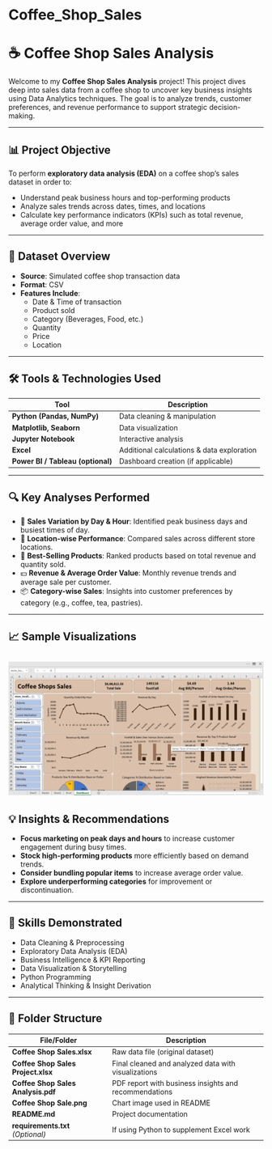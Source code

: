 # Coffee_Shop_Sales
# ☕ Coffee Shop Sales Analysis

Welcome to my **Coffee Shop Sales Analysis** project! This project dives deep into sales data from a coffee shop to uncover key business insights using Data Analytics techniques. The goal is to analyze trends, customer preferences, and revenue performance to support strategic decision-making.

---

## 📊 Project Objective

To perform **exploratory data analysis (EDA)** on a coffee shop’s sales dataset in order to:
- Understand peak business hours and top-performing products
- Analyze sales trends across dates, times, and locations
- Calculate key performance indicators (KPIs) such as total revenue, average order value, and more

---

## 📁 Dataset Overview

- **Source**: Simulated coffee shop transaction data  
- **Format**: CSV  
- **Features Include**:
  - Date & Time of transaction  
  - Product sold  
  - Category (Beverages, Food, etc.)  
  - Quantity  
  - Price  
  - Location

---

## 🛠️ Tools & Technologies Used

| Tool | Description |
|------|-------------|
| **Python (Pandas, NumPy)** | Data cleaning & manipulation |
| **Matplotlib, Seaborn** | Data visualization |
| **Jupyter Notebook** | Interactive analysis |
| **Excel** | Additional calculations & data exploration |
| **Power BI / Tableau (optional)** | Dashboard creation (if applicable) |

---

## 🔍 Key Analyses Performed

- 📅 **Sales Variation by Day & Hour**: Identified peak business days and busiest times of day.
- 📍 **Location-wise Performance**: Compared sales across different store locations.
- 🥤 **Best-Selling Products**: Ranked products based on total revenue and quantity sold.
- 💵 **Revenue & Average Order Value**: Monthly revenue trends and average sale per customer.
- 📦 **Category-wise Sales**: Insights into customer preferences by category (e.g., coffee, tea, pastries).

---

## 📈 Sample Visualizations

![Sales Chart](https://raw.githubusercontent.com/anant480/Coffee_Shop_Sales/master/Coffee%20Shop%20Sale.png)
---

## 💡 Insights & Recommendations

- **Focus marketing on peak days and hours** to increase customer engagement during busy times.
- **Stock high-performing products** more efficiently based on demand trends.
- **Consider bundling popular items** to increase average order value.
- **Explore underperforming categories** for improvement or discontinuation.

---

## 🧠 Skills Demonstrated

- Data Cleaning & Preprocessing  
- Exploratory Data Analysis (EDA)  
- Business Intelligence & KPI Reporting  
- Data Visualization & Storytelling  
- Python Programming  
- Analytical Thinking & Insight Derivation

---

## 📂 Folder Structure

| **File/Folder**                        | **Description**                                       |
|----------------------------------------|-------------------------------------------------------|
| **Coffee Shop Sales.xlsx**             | Raw data file (original dataset)                      |
| **Coffee Shop Sales Project.xlsx**     | Final cleaned and analyzed data with visualizations   |
| **Coffee Shop Sales Analysis.pdf**     | PDF report with business insights and recommendations |
| **Coffee Shop Sale.png**               | Chart image used in README                            |
| **README.md**                          | Project documentation                                 |
| **requirements.txt** *(Optional)*      | If using Python to supplement Excel work              |





